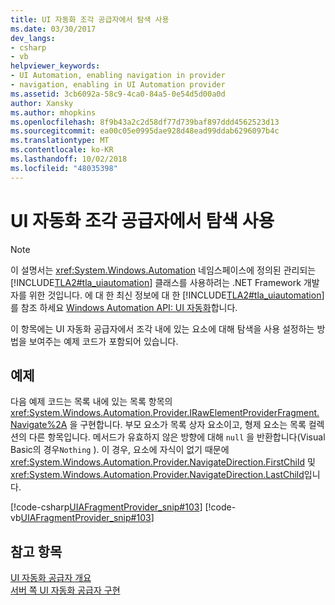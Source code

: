 ```yaml
---
title: UI 자동화 조각 공급자에서 탐색 사용
ms.date: 03/30/2017
dev_langs:
- csharp
- vb
helpviewer_keywords:
- UI Automation, enabling navigation in provider
- navigation, enabling in UI Automation provider
ms.assetid: 3cb6092a-58c9-4ca0-84a5-0e54d5d00a0d
author: Xansky
ms.author: mhopkins
ms.openlocfilehash: 8f9b43a2c2d58df77d739baf897ddd4562523d13
ms.sourcegitcommit: ea00c05e0995dae928d48ead99ddab6296097b4c
ms.translationtype: MT
ms.contentlocale: ko-KR
ms.lasthandoff: 10/02/2018
ms.locfileid: "48035398"
---
```

# <a name="enable-navigation-in-a-ui-automation-fragment-provider"></a>UI 자동화 조각 공급자에서 탐색 사용
> [!NOTE]
>  이 설명서는 <xref:System.Windows.Automation> 네임스페이스에 정의된 관리되는 [!INCLUDE[TLA2#tla_uiautomation](../../../includes/tla2sharptla-uiautomation-md.md)] 클래스를 사용하려는 .NET Framework 개발자를 위한 것입니다. 에 대 한 최신 정보에 대 한 [!INCLUDE[TLA2#tla_uiautomation](../../../includes/tla2sharptla-uiautomation-md.md)]를 참조 하세요 [Windows Automation API: UI 자동화](https://go.microsoft.com/fwlink/?LinkID=156746)합니다.  
  
 이 항목에는 UI 자동화 공급자에서 조각 내에 있는 요소에 대해 탐색을 사용 설정하는 방법을 보여주는 예제 코드가 포함되어 있습니다.  
  
## <a name="example"></a>예제  
 다음 예제 코드는 목록 내에 있는 목록 항목의 <xref:System.Windows.Automation.Provider.IRawElementProviderFragment.Navigate%2A> 을 구현합니다. 부모 요소가 목록 상자 요소이고, 형제 요소는 목록 컬렉션의 다른 항목입니다. 메서드가 유효하지 않은 방향에 대해 `null` 을 반환합니다(Visual Basic의 경우`Nothing` ). 이 경우, 요소에 자식이 없기 때문에 <xref:System.Windows.Automation.Provider.NavigateDirection.FirstChild> 및 <xref:System.Windows.Automation.Provider.NavigateDirection.LastChild>입니다.  
  
 [!code-csharp[UIAFragmentProvider_snip#103](../../../samples/snippets/csharp/VS_Snippets_Wpf/UIAFragmentProvider_snip/CSharp/ListItemFragment.cs#103)]
 [!code-vb[UIAFragmentProvider_snip#103](../../../samples/snippets/visualbasic/VS_Snippets_Wpf/UIAFragmentProvider_snip/VisualBasic/ListItemFragment.vb#103)]  
  
## <a name="see-also"></a>참고 항목  
 [UI 자동화 공급자 개요](../../../docs/framework/ui-automation/ui-automation-providers-overview.md)  
 [서버 쪽 UI 자동화 공급자 구현](../../../docs/framework/ui-automation/server-side-ui-automation-provider-implementation.md)
